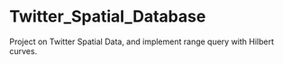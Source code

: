 # Twitter_Spatial_Database
Project on Twitter Spatial Data, and implement range query with Hilbert curves.
